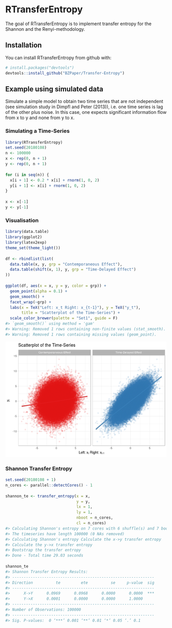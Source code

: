 
<!-- README.md is generated from README.Rmd. Please edit that file -->
RTransferEntropy
================

The goal of RTransferEntropy is to implement transfer entropy for the Shannon and the Renyi-methodology.

Installation
------------

You can install RTransferEntropy from github with:

``` r
# install.packages("devtools")
devtools::install_github("BZPaper/Transfer-Entropy")
```

Example using simulated data
----------------------------

Simulate a simple model to obtain two time series that are not independent (see simulation study in Dimpfl and Peter (2013)), i.e. one time series is lag of the other plus noise. In this case, one expects significant information flow from x to y and none from y to x.

### Simulating a Time-Series

``` r
library(RTransferEntropy)
set.seed(20180108)
n <- 100000
x <- rep(0, n + 1)
y <- rep(0, n + 1)

for (i in seq(n)) {
  x[i + 1] <- 0.2 * x[i] + rnorm(1, 0, 2)
  y[i + 1] <- x[i] + rnorm(1, 0, 2)
}

x <- x[-1]
y <- y[-1]
```

### Visualisation

``` r
library(data.table)
library(ggplot2)
library(latex2exp)
theme_set(theme_light())

df <- rbindlist(list(
  data.table(x, y, grp = "Contemporaneous Effect"),
  data.table(shift(x, 1), y, grp = "Time-Delayed Effect")
))

ggplot(df, aes(x = x, y = y, color = grp)) + 
  geom_point(alpha = 0.1) +
  geom_smooth() +
  facet_wrap(~grp) +
  labs(x = TeX("Left: x_t Right: x_{t-1}"), y = TeX("y_t"), 
       title = "Scatterplot of the Time-Series") +
  scale_color_brewer(palette = "Set1", guide = F)
#> `geom_smooth()` using method = 'gam'
#> Warning: Removed 1 rows containing non-finite values (stat_smooth).
#> Warning: Removed 1 rows containing missing values (geom_point).
```

![](README-unnamed-chunk-3-1.png)

### Shannon Transfer Entropy

``` r
set.seed(20180108 + 1)
n_cores <- parallel::detectCores() - 1

shannon_te <- transfer_entropy(x = x,
                               y = y,
                               lx = 1,
                               ly = 1,
                               nboot = n_cores,
                               cl = n_cores)
#> Calculating Shannon's entropy on 7 cores with 6 shuffle(s) and 7 bootstrap(s)
#> The timeseries have length 100000 (0 NAs removed)
#> Calculating Shannon's entropy Calculate the x->y transfer entropy
#> Calculate the y->x transfer entropy
#> Bootstrap the transfer entropy
#> Done - Total time 29.03 seconds

shannon_te
#> Shannon Transfer Entropy Results:
#> --------------------------------------------------------------
#> Direction          te         ete          se     p-value  sig
#> --------------------------------------------------------------
#>      X->Y      0.0969      0.0968      0.0000      0.0000  ***
#>      Y->X      0.0001      0.0000      0.0000      1.0000  
#> --------------------------------------------------------------
#> Number of Observations: 100000
#> --------------------------------------------------------------
#> Sig. P-values:  0 ‘***’ 0.001 ‘**’ 0.01 ‘*’ 0.05 ‘.’ 0.1
```
